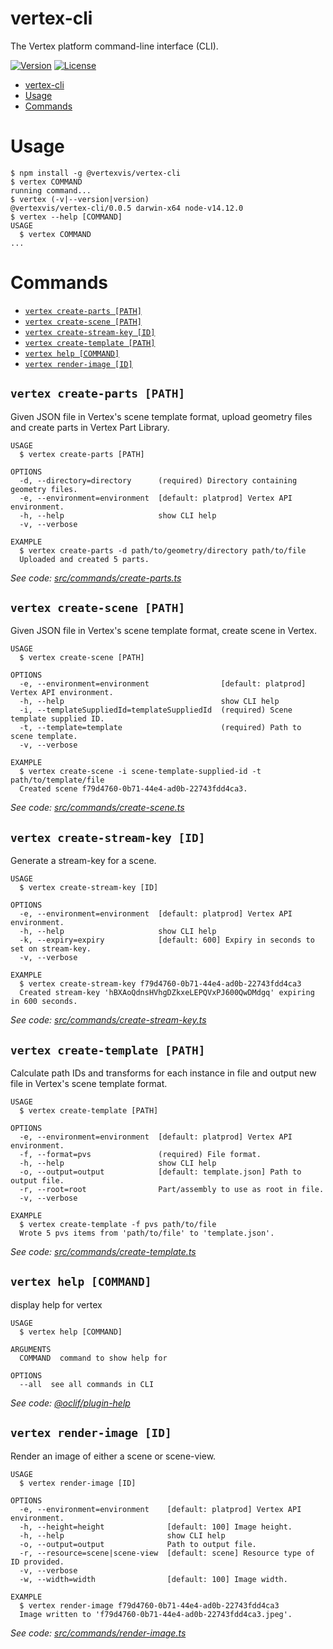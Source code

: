 # vertex-cli

The Vertex platform command-line interface (CLI).

[![Version](https://img.shields.io/npm/v/@vertexvis/vertex-cli.svg)](https://www.npmjs.com/package/@vertexvis/vertex-cli)
[![License](https://img.shields.io/npm/l/@vertexvis/vertex-cli.svg)](https://github.com/Vertexvis/vertex-cli/blob/master/LICENSE)

<!-- toc -->
* [vertex-cli](#vertex-cli)
* [Usage](#usage)
* [Commands](#commands)
<!-- tocstop -->

# Usage

<!-- usage -->
```sh-session
$ npm install -g @vertexvis/vertex-cli
$ vertex COMMAND
running command...
$ vertex (-v|--version|version)
@vertexvis/vertex-cli/0.0.5 darwin-x64 node-v14.12.0
$ vertex --help [COMMAND]
USAGE
  $ vertex COMMAND
...
```
<!-- usagestop -->

# Commands

<!-- commands -->
* [`vertex create-parts [PATH]`](#vertex-create-parts-path)
* [`vertex create-scene [PATH]`](#vertex-create-scene-path)
* [`vertex create-stream-key [ID]`](#vertex-create-stream-key-id)
* [`vertex create-template [PATH]`](#vertex-create-template-path)
* [`vertex help [COMMAND]`](#vertex-help-command)
* [`vertex render-image [ID]`](#vertex-render-image-id)

## `vertex create-parts [PATH]`

Given JSON file in Vertex's scene template format, upload geometry files and create parts in Vertex Part Library.

```
USAGE
  $ vertex create-parts [PATH]

OPTIONS
  -d, --directory=directory      (required) Directory containing geometry files.
  -e, --environment=environment  [default: platprod] Vertex API environment.
  -h, --help                     show CLI help
  -v, --verbose

EXAMPLE
  $ vertex create-parts -d path/to/geometry/directory path/to/file
  Uploaded and created 5 parts.
```

_See code: [src/commands/create-parts.ts](https://github.com/Vertexvis/vertex-cli/blob/v0.0.5/src/commands/create-parts.ts)_

## `vertex create-scene [PATH]`

Given JSON file in Vertex's scene template format, create scene in Vertex.

```
USAGE
  $ vertex create-scene [PATH]

OPTIONS
  -e, --environment=environment                [default: platprod] Vertex API environment.
  -h, --help                                   show CLI help
  -i, --templateSuppliedId=templateSuppliedId  (required) Scene template supplied ID.
  -t, --template=template                      (required) Path to scene template.
  -v, --verbose

EXAMPLE
  $ vertex create-scene -i scene-template-supplied-id -t path/to/template/file
  Created scene f79d4760-0b71-44e4-ad0b-22743fdd4ca3.
```

_See code: [src/commands/create-scene.ts](https://github.com/Vertexvis/vertex-cli/blob/v0.0.5/src/commands/create-scene.ts)_

## `vertex create-stream-key [ID]`

Generate a stream-key for a scene.

```
USAGE
  $ vertex create-stream-key [ID]

OPTIONS
  -e, --environment=environment  [default: platprod] Vertex API environment.
  -h, --help                     show CLI help
  -k, --expiry=expiry            [default: 600] Expiry in seconds to set on stream-key.
  -v, --verbose

EXAMPLE
  $ vertex create-stream-key f79d4760-0b71-44e4-ad0b-22743fdd4ca3
  Created stream-key 'hBXAoQdnsHVhgDZkxeLEPQVxPJ600QwDMdgq' expiring in 600 seconds.
```

_See code: [src/commands/create-stream-key.ts](https://github.com/Vertexvis/vertex-cli/blob/v0.0.5/src/commands/create-stream-key.ts)_

## `vertex create-template [PATH]`

Calculate path IDs and transforms for each instance in file and output new file in Vertex's scene template format.

```
USAGE
  $ vertex create-template [PATH]

OPTIONS
  -e, --environment=environment  [default: platprod] Vertex API environment.
  -f, --format=pvs               (required) File format.
  -h, --help                     show CLI help
  -o, --output=output            [default: template.json] Path to output file.
  -r, --root=root                Part/assembly to use as root in file.
  -v, --verbose

EXAMPLE
  $ vertex create-template -f pvs path/to/file
  Wrote 5 pvs items from 'path/to/file' to 'template.json'.
```

_See code: [src/commands/create-template.ts](https://github.com/Vertexvis/vertex-cli/blob/v0.0.5/src/commands/create-template.ts)_

## `vertex help [COMMAND]`

display help for vertex

```
USAGE
  $ vertex help [COMMAND]

ARGUMENTS
  COMMAND  command to show help for

OPTIONS
  --all  see all commands in CLI
```

_See code: [@oclif/plugin-help](https://github.com/oclif/plugin-help/blob/v3.2.0/src/commands/help.ts)_

## `vertex render-image [ID]`

Render an image of either a scene or scene-view.

```
USAGE
  $ vertex render-image [ID]

OPTIONS
  -e, --environment=environment    [default: platprod] Vertex API environment.
  -h, --height=height              [default: 100] Image height.
  -h, --help                       show CLI help
  -o, --output=output              Path to output file.
  -r, --resource=scene|scene-view  [default: scene] Resource type of ID provided.
  -v, --verbose
  -w, --width=width                [default: 100] Image width.

EXAMPLE
  $ vertex render-image f79d4760-0b71-44e4-ad0b-22743fdd4ca3
  Image written to 'f79d4760-0b71-44e4-ad0b-22743fdd4ca3.jpeg'.
```

_See code: [src/commands/render-image.ts](https://github.com/Vertexvis/vertex-cli/blob/v0.0.5/src/commands/render-image.ts)_
<!-- commandsstop -->
